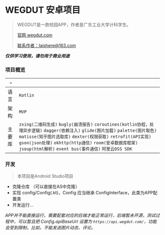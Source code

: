 # WEGDUT 安卓项目
>WEGDUT是一款校园APP，作者是广东工业大学计科学生。  
>
>[官网 wegdut.com](https://wegdut.com/) 
>
>[联系作者：laishere@163.com](mailto:laishere@163.com)   

***仅供学习使用，请勿用于商业用途***  

### 项目概览
| - | |
|-------|-------|  
|语言 |`Kotlin`|  
|架构 |`MVP`|  
|主要库 |`zxing(二维码生成)` `bugly(崩溃报告)` `coroutines(kotlin协程，处理异步逻辑)` `dagger(依赖注入)` `glide(图片加载)` `palette(图片取色)` `matisse(知乎图片选取库)` `dexter(权限获取)` `retrofit(API实现)` `gson(json处理)` `okhttp(http通信)` `room(安卓数据库框架)` `jsoup(html解析)` `event bus(事件通信)` `阿里云OSS SDK`|
  
### 开发  
> 本项目是Android Studio项目  
- 克隆仓库 （可以直接在AS中克隆）  
- 实现 config/Config(.kt)，Config 应当继承 ConfigInterface，此类为APP配置类  
- 开发运行...  
  
*APP并不能直接运行，需要配套对应的后端才能正常运行，后端暂未开源，测试过程中，可以暂且把 Config.apiBaseUrl 设置为 `https://api.wegdut.com/`，功能会受到限制，比如，不能发送图片动态、评论。*